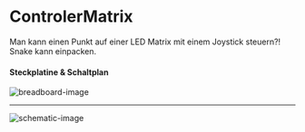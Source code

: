 # ControlerMatrix

Man kann einen Punkt auf einer LED Matrix mit einem Joystick steuern?!
Snake kann einpacken.

#### Steckplatine & Schaltplan
![breadboard-image](https://i.imgur.com/ab9LLSb.png)

---

![schematic-image](https://i.imgur.com/CLG0YzU.png)